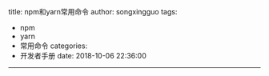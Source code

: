 title: npm和yarn常用命令
author: songxingguo
tags:
  - npm
  - yarn
  - 常用命令
categories:
  - 开发者手册
date: 2018-10-06 22:36:00
---
